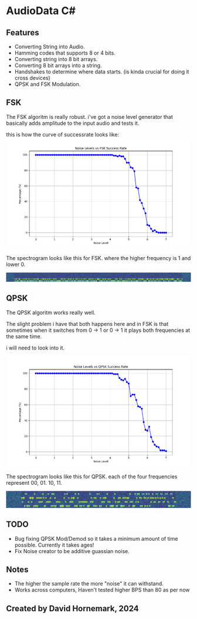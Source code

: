 # AudioData C#
## Features
* Converting String into Audio.
* Hamming codes that supports 8 or 4 bits.
* Converting string into 8 bit arrays.
* Converting 8 bit arrays into a string.
* Handshakes to determine where data starts. (is kinda crucial for doing it cross devices)
* QPSK and FSK Modulation.

## FSK
The FSK algoritm is really robust.
i've got a noise level generator that basically adds amplitude to the input audio and tests it.

this is how the curve of successrate looks like:
![FSK GRAPH](Pictures/FSK/FSK_Trendline.png)

The spectrogram looks like this for FSK. where the higher frequency is 1 and lower 0.

![FSK Spectrum](Pictures/FSK/Spectrogram.png)

## QPSK

The QPSK algoritm works really well.

The slight problem i have that both happens here and in FSK is that sometimes when it switches from 0 -> 1 or 0 -> 1 it plays both frequencies at the same time. 

i will need to look into it.

![QPSK GRAPH](Pictures/QPSK/QPSK_Trend.png)

The spectrogram looks like this for QPSK. each of the four frequencies represent 00, 01. 10, 11.

![QPSK Spectrum](Pictures/QPSK/Spectrogram.png)

## TODO
* Bug fixing QPSK Mod/Demod so it takes a minimum amount of time possible. Currently it takes ages!
* Fix Noise creator to be additive guassian noise.

## Notes
* The higher the sample rate the more "noise" it can withstand.
* Works across computers, Haven't tested higher BPS than 80 as per now

## Created by David Hornemark, 2024
